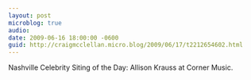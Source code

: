 ```yaml
---
layout: post
microblog: true
audio: 
date: 2009-06-16 18:00:00 -0600
guid: http://craigmcclellan.micro.blog/2009/06/17/t2212654602.html
---
```

Nashville Celebrity Siting of the Day: Allison Krauss at Corner Music.
